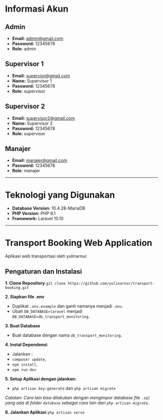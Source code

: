 # Informasi Akun

## Admin
- **Email:** admin@gmail.com
- **Password:** 12345678
- **Role:** admin

## Supervisor 1
- **Email:** supervior@gmail.com
- **Name:** Supervisor 1
- **Password:** 12345678
- **Role:** supervisor

## Supervisor 2
- **Email:** supervisor2@gmail.com
- **Name:** Supervisor 2
- **Password:** 12345678
- **Role:** supervisor

## Manajer
- **Email:** manajer@gmail.com
- **Password:** 12345678
- **Role:** manajer

---

# Teknologi yang Digunakan

- **Database Version:** 10.4.28-MariaDB 
- **PHP Version:** PHP 8.1
- **Framework:** Laravel 10.10

---

# Transport Booking Web Application

Aplikasi web transportasi oleh yulinarnur.

## Pengaturan dan Instalasi

**1. Clone Repository**
`git clone https://github.com/yulinarnur/transport-booking.git`


**2. Siapkan file .env**
- Duplikat `.env.example` dan ganti namanya menjadi `.env`.
- Ubah `DB_DATABASE=laravel` menjadi `DB_DATABASE=db_transport_monitoring`.

**3. Buat Database**
- Buat database dengan nama `db_transport_monitoring`.

**4. Instal Dependensi**
- Jalankan :
-  `composer update`,
-  `npm install`,
-  `npm run dev`
  
**5. Setup Aplikasi dengan jalankan:**
- `php artisan key:generate` dan `php artisan migrate`

*Catatan: Cara lain bisa dilakukan dengan mengimpor database file `.sql` yang ada di folder `database` sebagai cara lain dari `php artisan migrate`.*

**6. Jalankan Aplikasi**
`php artisan serve`

